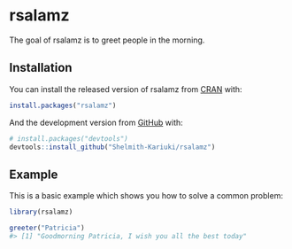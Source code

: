 
<!-- README.md is generated from README.Rmd. Please edit that file -->

# rsalamz

<!-- badges: start -->

<!-- badges: end -->

The goal of rsalamz is to greet people in the morning.

## Installation

You can install the released version of rsalamz from
[CRAN](https://CRAN.R-project.org) with:

``` r
install.packages("rsalamz")
```

And the development version from [GitHub](https://github.com/) with:

``` r
# install.packages("devtools")
devtools::install_github("Shelmith-Kariuki/rsalamz")
```

## Example

This is a basic example which shows you how to solve a common problem:

``` r
library(rsalamz)

greeter("Patricia")
#> [1] "Goodmorning Patricia, I wish you all the best today"
```
